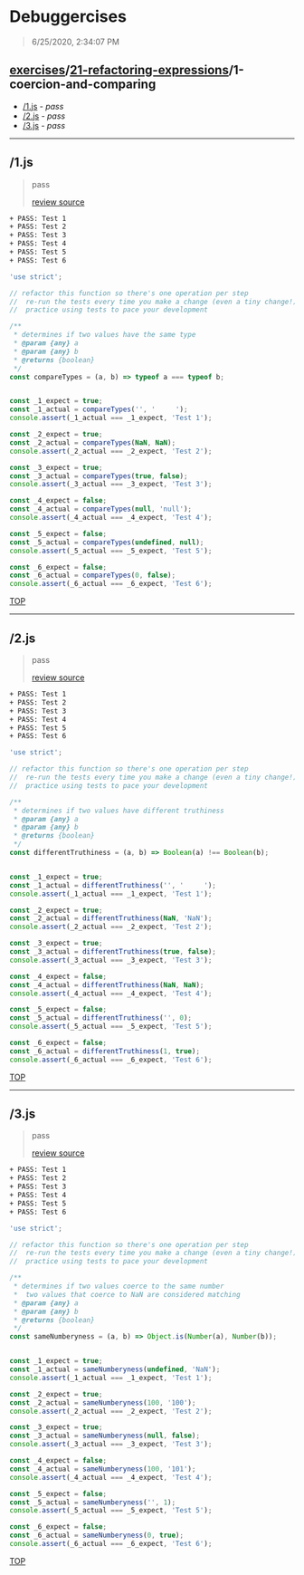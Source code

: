 # Debuggercises 

> 6/25/2020, 2:34:07 PM 

## [exercises](../../README.md)/[21-refactoring-expressions](../README.md)/1-coercion-and-comparing 

- [/1.js](#1js) - _pass_ 
- [/2.js](#2js) - _pass_ 
- [/3.js](#3js) - _pass_ 
---

## /1.js 

> pass 
>
> [review source](../../../exercises/21-refactoring-expressions/1-coercion-and-comparing/1.js)

```txt
+ PASS: Test 1
+ PASS: Test 2
+ PASS: Test 3
+ PASS: Test 4
+ PASS: Test 5
+ PASS: Test 6
```

```js
'use strict';

// refactor this function so there's one operation per step
//  re-run the tests every time you make a change (even a tiny change!)
//  practice using tests to pace your development

/**
 * determines if two values have the same type
 * @param {any} a
 * @param {any} b
 * @returns {boolean}
 */
const compareTypes = (a, b) => typeof a === typeof b;


const _1_expect = true;
const _1_actual = compareTypes('', '     ');
console.assert(_1_actual === _1_expect, 'Test 1');

const _2_expect = true;
const _2_actual = compareTypes(NaN, NaN);
console.assert(_2_actual === _2_expect, 'Test 2');

const _3_expect = true;
const _3_actual = compareTypes(true, false);
console.assert(_3_actual === _3_expect, 'Test 3');

const _4_expect = false;
const _4_actual = compareTypes(null, 'null');
console.assert(_4_actual === _4_expect, 'Test 4');

const _5_expect = false;
const _5_actual = compareTypes(undefined, null);
console.assert(_5_actual === _5_expect, 'Test 5');

const _6_expect = false;
const _6_actual = compareTypes(0, false);
console.assert(_6_actual === _6_expect, 'Test 6');

```

[TOP](#debuggercises)

---

## /2.js 

> pass 
>
> [review source](../../../exercises/21-refactoring-expressions/1-coercion-and-comparing/2.js)

```txt
+ PASS: Test 1
+ PASS: Test 2
+ PASS: Test 3
+ PASS: Test 4
+ PASS: Test 5
+ PASS: Test 6
```

```js
'use strict';

// refactor this function so there's one operation per step
//  re-run the tests every time you make a change (even a tiny change!)
//  practice using tests to pace your development

/**
 * determines if two values have different truthiness
 * @param {any} a
 * @param {any} b
 * @returns {boolean}
 */
const differentTruthiness = (a, b) => Boolean(a) !== Boolean(b);


const _1_expect = true;
const _1_actual = differentTruthiness('', '     ');
console.assert(_1_actual === _1_expect, 'Test 1');

const _2_expect = true;
const _2_actual = differentTruthiness(NaN, 'NaN');
console.assert(_2_actual === _2_expect, 'Test 2');

const _3_expect = true;
const _3_actual = differentTruthiness(true, false);
console.assert(_3_actual === _3_expect, 'Test 3');

const _4_expect = false;
const _4_actual = differentTruthiness(NaN, NaN);
console.assert(_4_actual === _4_expect, 'Test 4');

const _5_expect = false;
const _5_actual = differentTruthiness('', 0);
console.assert(_5_actual === _5_expect, 'Test 5');

const _6_expect = false;
const _6_actual = differentTruthiness(1, true);
console.assert(_6_actual === _6_expect, 'Test 6');

```

[TOP](#debuggercises)

---

## /3.js 

> pass 
>
> [review source](../../../exercises/21-refactoring-expressions/1-coercion-and-comparing/3.js)

```txt
+ PASS: Test 1
+ PASS: Test 2
+ PASS: Test 3
+ PASS: Test 4
+ PASS: Test 5
+ PASS: Test 6
```

```js
'use strict';

// refactor this function so there's one operation per step
//  re-run the tests every time you make a change (even a tiny change!)
//  practice using tests to pace your development

/**
 * determines if two values coerce to the same number
 *  two values that coerce to NaN are considered matching
 * @param {any} a
 * @param {any} b
 * @returns {boolean}
 */
const sameNumberyness = (a, b) => Object.is(Number(a), Number(b));


const _1_expect = true;
const _1_actual = sameNumberyness(undefined, 'NaN');
console.assert(_1_actual === _1_expect, 'Test 1');

const _2_expect = true;
const _2_actual = sameNumberyness(100, '100');
console.assert(_2_actual === _2_expect, 'Test 2');

const _3_expect = true;
const _3_actual = sameNumberyness(null, false);
console.assert(_3_actual === _3_expect, 'Test 3');

const _4_expect = false;
const _4_actual = sameNumberyness(100, '101');
console.assert(_4_actual === _4_expect, 'Test 4');

const _5_expect = false;
const _5_actual = sameNumberyness('', 1);
console.assert(_5_actual === _5_expect, 'Test 5');

const _6_expect = false;
const _6_actual = sameNumberyness(0, true);
console.assert(_6_actual === _6_expect, 'Test 6');

```

[TOP](#debuggercises)

